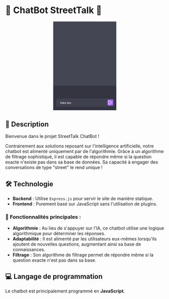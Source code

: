 # 🤖 ChatBot StreetTalk 🤖

<div align="center" style="text-align:center">
<img src="ChatBot.gif" alt="Gif ChatBot" width="200px"/>
</div>

## 🔬 Description

Bienvenue dans le projet StreetTalk ChatBot !

Contrairement aux solutions reposant sur l'intelligence artificielle, notre chatbot est alimenté uniquement par de l'algorithmie. Grâce à un algorithme de filtrage sophistiqué, il est capable de répondre même si la question exacte n'existe pas dans sa base de données. Sa capacité à engager des conversations de type "street" le rend unique !

## 🛠️ Technologie

- **Backend** : Utilise `Express.js` pour servir le site de manière statique.
- **Frontend** : Purement basé sur JavaScript sans l'utilisation de plugins.

### 📌 Fonctionnalités principales :

- **Algorithmie** : Au lieu de s'appuyer sur l'IA, ce chatbot utilise une logique algorithmique pour déterminer les réponses.
- **Adaptabilité** : Il est alimenté par les utilisateurs eux-mêmes lorsqu'ils ajoutent de nouvelles questions, augmentant ainsi sa base de connaissances.
- **Filtrage** : Son algorithme de filtrage permet de répondre même si la question exacte n'est pas dans sa base.

## 💻 Langage de programmation

Le chatbot est principalement programmé en **JavaScript**.

